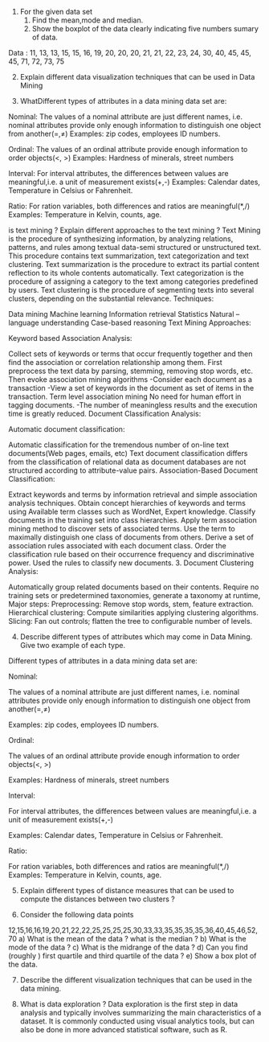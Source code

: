 
1. For the given data set
    1. Find the mean,mode and median.
    2. Show the boxplot of the data clearly indicating five numbers sumary of data.

Data : 11, 13, 13,  15, 15, 16, 19, 20, 20, 20, 21, 21, 22, 23, 24, 30, 40, 45, 45, 45, 71, 72, 73, 75


2. Explain different data visualization techniques that can be used in Data Mining



3. WhatDifferent types of attributes in a data mining data set are:

Nominal:
The values of a nominal attribute are just different names, i.e. nominal attributes provide only enough information to distinguish one object from another(=,≠)
Examples: zip codes, employees ID numbers.

Ordinal:
The values of an ordinal attribute provide enough information to order objects(<, >)
Examples: Hardness of minerals, street numbers

Interval:
For interval attributes, the differences between values are meaningful,i.e. a unit of measurement exists(+,-)
Examples: Calendar dates, Temperature in Celsius or Fahrenheit.

Ratio:
For ration variables, both differences and ratios are meaningful(*,/)
Examples: Temperature in Kelvin, counts, age. 

is text mining ? Explain different approaches to the text mining ?
Text Mining is the procedure of synthesizing information, by analyzing relations, patterns, and rules among textual data-semi structured or unstructured text.
This procedure contains text summarization, text categorization and text clustering.
Text summarization is the procedure to extract its partial content reflection to its whole contents automatically.
Text categorization is the procedure of assigning a category to the text among categories predefined by users.
Text clustering is the procedure of segmenting texts into several clusters, depending on the substantial relevance.
Techniques:

Data mining
Machine learning
Information retrieval
Statistics
Natural –language understanding
Case-based reasoning
Text Mining Approaches:

Keyword based Association Analysis:

Collect sets of keywords or terms that occur frequently together and then find the association or correlation relationship among them.
First preprocess the text data by parsing, stemming, removing stop words, etc.
Then evoke association mining algorithms -Consider each document as a transaction -View a set of keywords in the document as set of items in the transaction.
Term level association mining
No need for human effort in tagging documents. -The number of meaningless results and the execution time is greatly reduced.
Document Classification Analysis:

Automatic document classification:

Automatic classification for the tremendous number of on-line text documents(Web pages, emails, etc)
Text document classification differs from the classification of relational data as document databases are not structured according to attribute-value pairs.
Association-Based Document Classification:

Extract keywords and terms by information retrieval and simple association analysis techniques.
Obtain concept hierarchies of keywords and terms using Available term classes such as WordNet, Expert knowledge.
Classify documents in the training set into class hierarchies.
Apply term association mining method to discover sets of associated terms.
Use the term to maximally distinguish one class of documents from others.
Derive a set of association rules associated with each document class.
Order the classification rule based on their occurrence frequency and discriminative power.
Used the rules to classify new documents.
3. Document Clustering Analysis:

Automatically group related documents based on their contents.
Require no training sets or predetermined taxonomies, generate a taxonomy at runtime,
Major steps:
Preprocessing: Remove stop words, stem, feature extraction.
Hierarchical clustering: Compute similarities applying clustering algorithms.
Slicing: Fan out controls; flatten the tree to configurable number of levels.



4. Describe different types of attributes which may come in Data Mining. Give two example of each type.


Different types of attributes in a data mining data set are:

Nominal:

The values of a nominal attribute are just different names, i.e. nominal attributes provide only enough information to distinguish one object from another(=,≠)

Examples: zip codes, employees ID numbers.

Ordinal:

The values of an ordinal attribute provide enough information to order objects(<, >)

Examples: Hardness of minerals, street numbers

Interval:

For interval attributes, the differences between values are meaningful,i.e. a unit of measurement exists(+,-)

Examples: Calendar dates, Temperature in Celsius or Fahrenheit.

Ratio:

For ration variables, both differences and ratios are meaningful(*,/)
Examples: Temperature in Kelvin, counts, age.
 
5. Explain different types of distance measures that can be used to compute the distances between two clusters ?

6. Consider the following data points 

12,15,16,16,19,20,21,22,22,25,25,25,25,30,33,33,35,35,35,35,36,40,45,46,52,70
a) What is the mean of the data ? what is the median ?
b) What is the mode of the data ?
c) What is the midrange of the data ?
d) Can you find (roughly ) first quartile and third quartile of the data ? 
e) Show a box plot of the data.

7. Describe the different visualization techniques that can be used in the data mining.

8. What is data exploration ?
Data exploration is the first step in data analysis and typically involves summarizing the main characteristics of a dataset. It is commonly conducted using visual analytics tools, but can also be done in more advanced statistical software, such as R.



